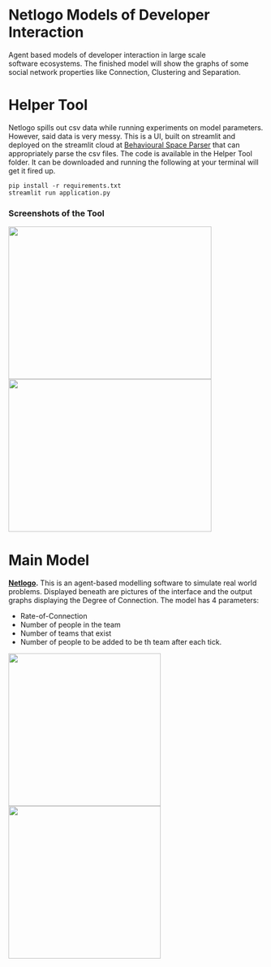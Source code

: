 # Netlogo Models of Developer Interaction
Agent based models of developer interaction in large scale software ecosystems. The finished model will show the graphs of some social network properties like Connection, Clustering and Separation.

# Helper Tool
Netlogo spills out csv data while running experiments on model parameters. However, said data is very messy. This is a UI, built on streamlit and deployed on the streamlit cloud at [Behavioural Space Parser](https://soumee2000-netlogo-models-of-deve-helper-toolapplication-0d427y.streamlit.app/) that can appropriately parse the csv files. The code is available in the Helper Tool folder. It can be downloaded and running the following at your terminal will get it fired up.
```
pip install -r requirements.txt
streamlit run application.py
```
### Screenshots of the Tool
<p>
<img src="https://github.com/SOUMEE2000/Netlogo-Models-of-Developer-Interaction/blob/main/Images/Interface_Helper.png?raw=true" height = "300" width = "400">
<img src="https://github.com/SOUMEE2000/Netlogo-Models-of-Developer-Interaction/blob/main/Images/Output_Helper.png?raw=true" height = "300" width="400">
</p>

# Main Model

**[Netlogo](https://ccl.northwestern.edu/netlogo/download.shtml).** This is an agent-based modelling software to simulate real world problems. Displayed beneath are pictures of the interface and the output graphs displaying the Degree of Connection. The model has 4 parameters:
* Rate-of-Connection
* Number of people in the team
* Number of teams that exist
* Number of people to be added to be th team after each tick.

<p>
<img src="https://github.com/SOUMEE2000/Netlogo-Models-of-Developer-Interaction/blob/main/Images/Interface.png?raw=true" height = "300">
<img src="https://github.com/SOUMEE2000/Netlogo-Models-of-Developer-Interaction/blob/main/Images/Graph-of-Connection.jpg?raw=true" height = "300">
</p>

